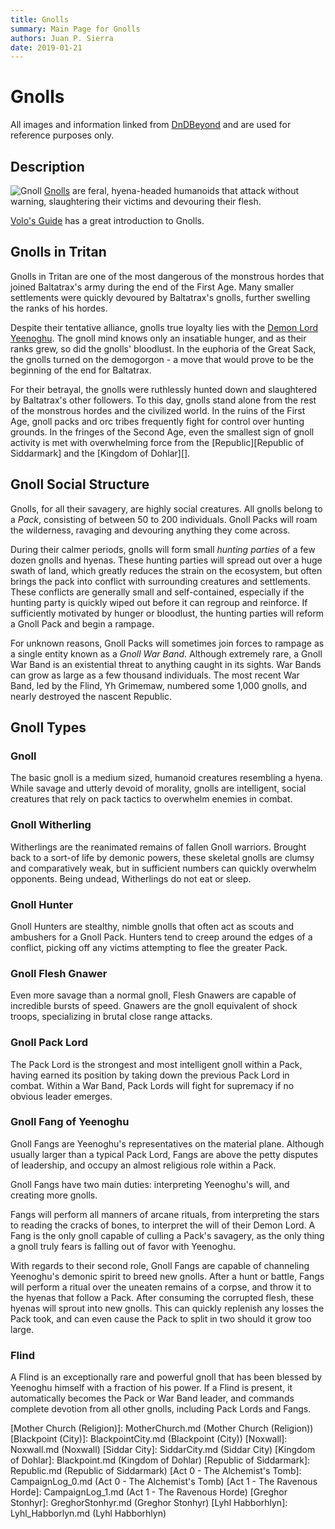 ```yaml
---
title: Gnolls
summary: Main Page for Gnolls
authors: Juan P. Sierra
date: 2019-01-21
---
```


# Gnolls

All images and information linked from [DnDBeyond](https://www.dndbeyond.com/) and are used for reference purposes only.
## Description

![Gnoll](https://media-waterdeep.cursecdn.com/avatars/thumbnails/0/345/1000/1000/636252777224997611.jpeg)
[Gnolls](https://www.dndbeyond.com/monsters/gnoll) are feral, hyena-headed humanoids that attack without warning, slaughtering their victims and devouring their flesh.

[Volo's Guide](https://www.dndbeyond.com/compendium/rules/vgtm/monster-lore#GnollsTheInsatiableHunger) has a great introduction to Gnolls.
## Gnolls in Tritan

Gnolls in Tritan are one of the most dangerous of the monstrous hordes that joined Baltatrax's army during the end of the First Age. Many smaller settlements were quickly devoured by Baltatrax's gnolls, further swelling the ranks of his hordes.

Despite their tentative alliance, gnolls true loyalty lies with the [Demon Lord Yeenoghu](https://www.dndbeyond.com/monsters/yeenoghu). The gnoll mind knows only an insatiable hunger, and as their ranks grew, so did the gnolls' bloodlust. In the euphoria of the Great Sack, the gnolls turned on the demogorgon - a move that would prove to be the beginning of the end for Baltatrax.

For their betrayal, the gnolls were ruthlessly hunted down and slaughtered by Baltatrax's other followers. To this day, gnolls stand alone from the rest of the monstrous hordes and the civilized world. In the ruins of the First Age, gnoll packs and orc tribes frequently fight for control over hunting grounds. In the fringes of the Second Age, even the smallest sign of gnoll activity is met with overwhelming force from the [Republic][Republic of Siddarmark] and the [Kingdom of Dohlar][].
## Gnoll Social Structure

Gnolls, for all their savagery, are highly social creatures. All gnolls belong to a *Pack*, consisting of between 50 to 200 individuals. Gnoll Packs will roam the wilderness, ravaging and devouring anything they come across. 

During their calmer periods, gnolls will form small *hunting parties* of a few dozen gnolls and hyenas. These hunting parties will spread out over a huge swath of land, which greatly reduces the strain on the ecosystem, but often brings the pack into conflict with surrounding creatures and settlements. These conflicts are generally small and self-contained, especially if the hunting party is quickly wiped out before it can regroup and reinforce. If sufficiently motivated by hunger or bloodlust, the hunting parties will reform a Gnoll Pack and begin a rampage.

For unknown reasons, Gnoll Packs will sometimes join forces to rampage as a single entity known as a *Gnoll War Band*. Although extremely rare, a Gnoll War Band is an existential threat to anything caught in its sights. War Bands can grow as large as a few thousand individuals. The most recent War Band, led by the Flind, Yh Grimemaw, numbered some 1,000 gnolls, and nearly destroyed the nascent Republic.
## Gnoll Types

### Gnoll

The basic gnoll is a medium sized, humanoid creatures resembling a hyena. While savage and utterly devoid of morality, gnolls are intelligent, social creatures that rely on pack tactics to overwhelm enemies in combat.

### Gnoll Witherling

Witherlings are the reanimated remains of fallen Gnoll warriors. Brought back to a sort-of life by demonic powers, these skeletal gnolls are clumsy and comparatively weak, but in sufficient numbers can quickly overwhelm opponents. Being undead, Witherlings do not eat or sleep.

### Gnoll Hunter

Gnoll Hunters are stealthy, nimble gnolls that often act as scouts and ambushers for a Gnoll Pack. Hunters tend to creep around the edges of a conflict, picking off any victims attempting to flee the greater Pack.

### Gnoll Flesh Gnawer

Even more savage than a normal gnoll, Flesh Gnawers are capable of incredible bursts of speed. Gnawers are the gnoll equivalent of shock troops, specializing in brutal close range attacks.

### Gnoll Pack Lord

The Pack Lord is the strongest and most intelligent gnoll within a Pack, having earned its position by taking down the previous Pack Lord in combat. Within a War Band, Pack Lords will fight for supremacy if no obvious leader emerges.

### Gnoll Fang of Yeenoghu

Gnoll Fangs are Yeenoghu's representatives on the material plane. Although usually larger than a typical Pack Lord, Fangs are above the petty disputes of leadership, and occupy an almost religious role within a Pack.

Gnoll Fangs have two main duties: interpreting Yeenoghu's will, and creating more gnolls.

Fangs will perform all manners of arcane rituals, from interpreting the stars to reading the cracks of bones, to interpret the will of their Demon Lord. A Fang is the only gnoll capable of culling a Pack's savagery, as the only thing a gnoll truly fears is falling out of favor with Yeenoghu.

With regards to their second role, Gnoll Fangs are capable of channeling Yeenoghu's demonic spirit to breed new gnolls. After a hunt or battle, Fangs will perform a ritual over the uneaten remains of a corpse, and throw it to the hyenas that follow a Pack. After consuming the corrupted flesh, these hyenas will sprout into new gnolls. This can quickly replenish any losses the Pack took, and can even cause the Pack to split in two should it grow too large.

### Flind

A Flind is an exceptionally rare and powerful gnoll that has been blessed by Yeenoghu himself with a fraction of his power. If a Flind is present, it automatically becomes the Pack or War Band leader, and commands complete devotion from all other gnolls, including Pack Lords and Fangs.


[Nonewallow]: Nonewallow.md (Nonewallow)
[Religion in Tritan]: Religion.md (Religion in Tritan)
[Alchemist's Journal]: AlchemistJournal.md (Alchemist's Journal)
[Book of Prophesy]: Prophesy.md (Book of Prophesy)
[Gnolls]: Gnolls.md (Gnolls)
[Stonhyr's Speech at Noxwall]: StonhyrNoxwallSpeech.md (Stonhyr's Speech at Noxwall)
[Timeline]: Timeline.md (Timeline)
[Tritanian Calendar]: Calendar.md (Tritanian Calendar)
[Cult of Five]: CultOfFive.md (Cult of Five)
[Gahrdynyr Trade House]: GahrdynyrTradeHouse.md (Gahrdynyr Trade House)
[Mother Church (Religion)]: MotherChurch.md (Mother Church (Religion))
[Blackpoint (City)]: BlackpointCity.md (Blackpoint (City))
[Noxwall]: Noxwall.md (Noxwall)
[Siddar City]: SiddarCity.md (Siddar City)
[Kingdom of Dohlar]: Blackpoint.md (Kingdom of Dohlar)
[Republic of Siddarmark]: Republic.md (Republic of Siddarmark)
[Act 0 - The Alchemist's Tomb]: CampaignLog_0.md (Act 0 - The Alchemist's Tomb)
[Act 1 - The Ravenous Horde]: CampaignLog_1.md (Act 1 - The Ravenous Horde)
[Greghor Stonhyr]: GreghorStonhyr.md (Greghor Stonhyr)
[Lyhl Habborhlyn]: Lyhl_Habborlyn.md (Lyhl Habborhlyn)